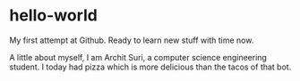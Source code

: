 # hello-world
My first attempt at Github. Ready to learn new stuff with time now.


A little about myself, I am Archit Suri, a computer science engineering student.
I today had pizza which is more delicious than the tacos of that bot.
